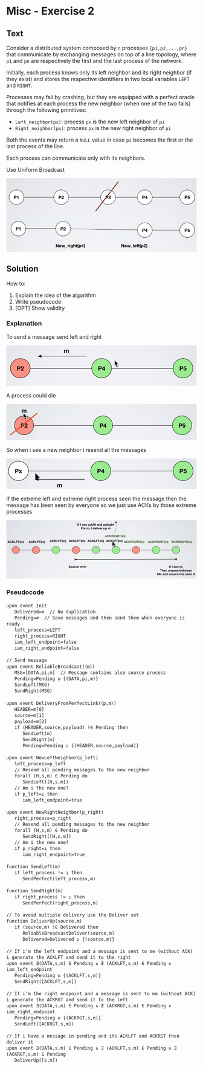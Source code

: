 # Misc - Exercise 2

## Text

Consider a distributed system composed by `n` processes `{p1,p2,...,pn}` that communicate by exchanging messages on top of a line topology, where `p1` and `pn` are respectively the first and the last process of the network.

Initially, each process knows only its left neighbor and its right neighbor (if they exist) and stores the respective identifiers in two local variables `LEFT` and `RIGHT`.

Processes may fail by crashing, but they are equipped with a perfect oracle that notifies  at each process the new neighbor (when one of the two fails) through the following primitives:
- `Left_neighbor(px)`: process `px` is the new left neighbor of `pi`
- `Right_neighbor(px)`: process `px` is the new right neighbor of `pi`

Both the events may return a `NULL` value in case `pi` becomes the first or the last process of the line.

Each process can communicate only with its neighbors.

Use Uniform Broadcast

![](../../res/img/142.png)

## Solution

How to:
1. Explain the idea of the algorithm
2. Write pseudocode
3. [OPT] Show validity

### Explanation

To send a message send left and right

![](../../res/img/143.png)

A process could die

![](../../res/img/144.png)

So when i see a new neighbor i resend all the messages

![](../../res/img/145.png)

If the extreme left and extreme right process seen the message then the message has been seen by everyone so we just use ACKs by those extreme processes

![](../../res/img/146.png)

### Pseudocode

```
upon event Init
   Delivered=∅  // No duplication
   Pending=∅  // Save messages and then send them when everyone is ready 
   left_process=LEFT
   right_process=RIGHT
   iam_left_endpoint=false
   iam_right_endpoint=false

// Send message
upon event ReliableBroadcast(〈m〉)
   MSG=[DATA,pi,m]  // Message contains also source process
   Pending=Pending ∪ {(DATA,pi,m)}
   SendLeft(MSG)
   SendRight(MSG)

upon event DeliveryFromPerfectLink(〈p,m〉)
   HEADER=m[0]
   source=m[1]
   payload=m[2]
   if (HEADER,source,payload) !∈ Pending then
      SendLeft(m)
      SendRight(m)
      Pending=Pending ∪ {(HEADER,source,payload)}

upon event NewLeftNeighbor(p_left)
   left_process=p_left
   // Resend all pending messages to the new neighbor
   forall (H,s,m) ∈ Pending do
      SendLeft([H,s,m])
   // Am i the new one?
   if p_left=⊥ then
      iam_left_endpoint=true

upon event NewRightNeighbor(p_right)
   right_process=p_right
   // Resend all pending messages to the new neighbor
   forall (H,s,m) ∈ Pending do
      SendRight([H,s,m])
   // Am i the new one?
   if p_right=⊥ then
      iam_right_endpoint=true

function SendLeft(m)
   if left_process != ⊥ then
      SendPerfect(left_process,m)

function SendRight(m)
   if right_process != ⊥ then
      SendPerfect(right_process,m)

// To avoid multiple delivery use the Deliver set
function DeliverUp(source,m)
   if (source,m) !∈ Delivered then
      ReliableBroadcastDeliver(source,m)
      Delivered=Delivered ∪ {(source,m)}

// If i'm the left endpoint and a message is sent to me (without ACK) i generate the ACKLFT and send it to the right
upon event ∃(DATA,s,m) ∈ Pending ∧ ∄ (ACKLFT,s,m) ∈ Pending ∧ iam_left_endpoint
   Pending=Pending ∪ {(ACKLFT,s,m)}
   SendRight([ACKLFT,s,m])

// If i'm the right endpoint and a message is sent to me (without ACK) i generate the ACKRGT and send it to the left
upon event ∃(DATA,s,m) ∈ Pending ∧ ∄ (ACKRGT,s,m) ∈ Pending ∧ iam_right_endpoint
   Pending=Pending ∪ {(ACKRGT,s,m)}
   SendLeft([ACKRGT,s,m])

// If i have a message in pending and its ACKLFT and ACKRGT then deliver it
upon event ∃(DATA,s,m) ∈ Pending ∧ ∃ (ACKLFT,s,m) ∈ Pending ∧ ∃ (ACKRGT,s,m) ∈ Pending
   DeliverUp([s,m])
```